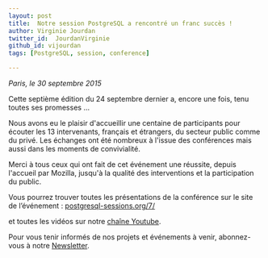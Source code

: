 ```yaml
---
layout: post
title:  Notre session PostgreSQL a rencontré un franc succès !
author: Virginie Jourdan
twitter_id:  JourdanVirginie   
github_id: vijourdan
tags: [PostgreSQL, session, conference]

---
```

*Paris, le 30 septembre 2015*

Cette septième édition du 24 septembre dernier a, encore une fois, tenu toutes ses promesses ...


<!--MORE-->

Nous avons eu le plaisir d'accueillir une centaine de participants pour écouter les 13 intervenants, français et étrangers, du secteur public comme du privé.
Les échanges ont été nombreux à l'issue des conférences mais aussi dans les moments de convivialité. 

Merci à tous ceux qui ont fait de cet événement une réussite, depuis l'accueil par Mozilla, jusqu'à la qualité des interventions et la participation du public.

Vous pourrez trouver toutes les présentations de la conférence sur le site de l’événement : [postgresql-sessions.org/7/](http://www.postgresql-sessions.org/7/start)

et toutes les vidéos sur notre [chaîne Youtube](https://www.youtube.com/playlist?list=PLdz5EN2NV_7BXtGhlWNWepg0HCJ68KXRk).


Pour vous tenir informés de nos projets et événements à venir, abonnez-vous à notre [Newsletter](http://dalibo.us6.list-manage.com/subscribe?u=1c10ff1ff8&id=0f138e24f0).
